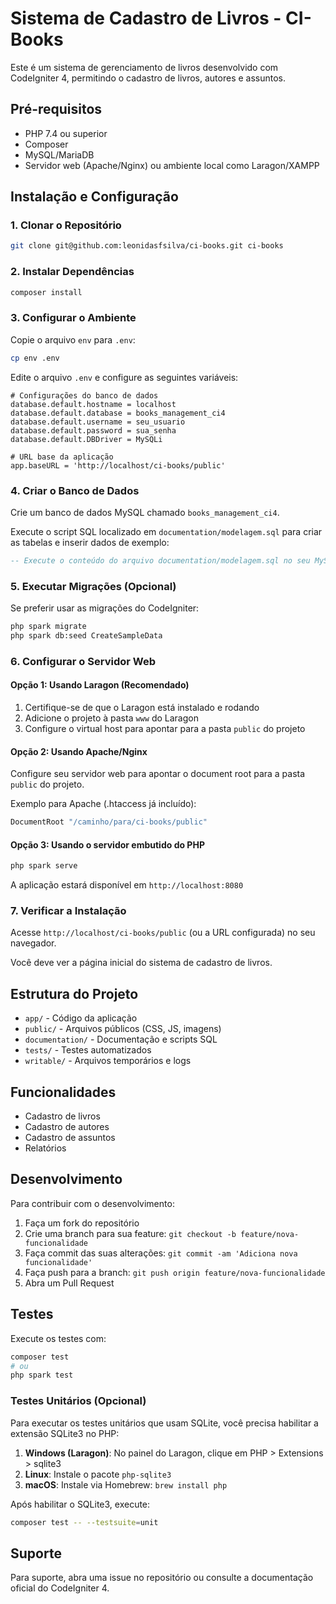 # Sistema de Cadastro de Livros - CI-Books

Este é um sistema de gerenciamento de livros desenvolvido com CodeIgniter 4, permitindo o cadastro de livros, autores e assuntos.

## Pré-requisitos

- PHP 7.4 ou superior
- Composer
- MySQL/MariaDB
- Servidor web (Apache/Nginx) ou ambiente local como Laragon/XAMPP

## Instalação e Configuração

### 1. Clonar o Repositório

```bash
git clone git@github.com:leonidasfsilva/ci-books.git ci-books
```

### 2. Instalar Dependências

```bash
composer install
```

### 3. Configurar o Ambiente

Copie o arquivo `env` para `.env`:

```bash
cp env .env
```

Edite o arquivo `.env` e configure as seguintes variáveis:

```env
# Configurações do banco de dados
database.default.hostname = localhost
database.default.database = books_management_ci4
database.default.username = seu_usuario
database.default.password = sua_senha
database.default.DBDriver = MySQLi

# URL base da aplicação
app.baseURL = 'http://localhost/ci-books/public'
```

### 4. Criar o Banco de Dados

Crie um banco de dados MySQL chamado `books_management_ci4`.

Execute o script SQL localizado em `documentation/modelagem.sql` para criar as tabelas e inserir dados de exemplo:

```sql
-- Execute o conteúdo do arquivo documentation/modelagem.sql no seu MySQL
```

### 5. Executar Migrações (Opcional)

Se preferir usar as migrações do CodeIgniter:

```bash
php spark migrate
php spark db:seed CreateSampleData
```

### 6. Configurar o Servidor Web

#### Opção 1: Usando Laragon (Recomendado)

1. Certifique-se de que o Laragon está instalado e rodando
2. Adicione o projeto à pasta `www` do Laragon
3. Configure o virtual host para apontar para a pasta `public` do projeto

#### Opção 2: Usando Apache/Nginx

Configure seu servidor web para apontar o document root para a pasta `public` do projeto.

Exemplo para Apache (.htaccess já incluído):

```apache
DocumentRoot "/caminho/para/ci-books/public"
```

#### Opção 3: Usando o servidor embutido do PHP

```bash
php spark serve
```

A aplicação estará disponível em `http://localhost:8080`

### 7. Verificar a Instalação

Acesse `http://localhost/ci-books/public` (ou a URL configurada) no seu navegador.

Você deve ver a página inicial do sistema de cadastro de livros.

## Estrutura do Projeto

- `app/` - Código da aplicação
- `public/` - Arquivos públicos (CSS, JS, imagens)
- `documentation/` - Documentação e scripts SQL
- `tests/` - Testes automatizados
- `writable/` - Arquivos temporários e logs

## Funcionalidades

- Cadastro de livros
- Cadastro de autores
- Cadastro de assuntos
- Relatórios

## Desenvolvimento

Para contribuir com o desenvolvimento:

1. Faça um fork do repositório
2. Crie uma branch para sua feature: `git checkout -b feature/nova-funcionalidade`
3. Faça commit das suas alterações: `git commit -am 'Adiciona nova funcionalidade'`
4. Faça push para a branch: `git push origin feature/nova-funcionalidade`
5. Abra um Pull Request

## Testes

Execute os testes com:

```bash
composer test
# ou
php spark test
```

### Testes Unitários (Opcional)

Para executar os testes unitários que usam SQLite, você precisa habilitar a extensão SQLite3 no PHP:

1. **Windows (Laragon)**: No painel do Laragon, clique em PHP > Extensions > sqlite3
2. **Linux**: Instale o pacote `php-sqlite3`
3. **macOS**: Instale via Homebrew: `brew install php`

Após habilitar o SQLite3, execute:

```bash
composer test -- --testsuite=unit
```

## Suporte

Para suporte, abra uma issue no repositório ou consulte a documentação oficial do CodeIgniter 4.
